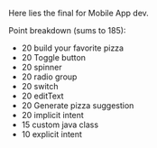 Here lies the final for Mobile App dev.
<br>

Point breakdown (sums to 185):
<br>
* 20 build your favorite pizza
* 20 Toggle button
* 20 spinner
* 20 radio group
* 20 switch
* 20 editText
* 20 Generate pizza suggestion
* 20 implicit intent
* 15 custom java class
* 10 explicit intent
